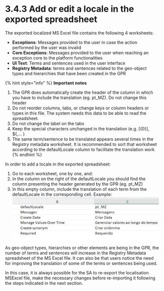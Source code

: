 # 3.4.3 Add or edit a locale in the exported spreadsheet

The exported localized MS Excel file contains the following 4 worksheets:

* **Exceptions**: Messages provided to the user in case the action performed by the user was invalid&#x20;
* **Core Exceptions**: Messages provided to the user when reaching an exception core to the platform functionalities&#x20;
* **UI Text**: Terms and sentences used in the user interface&#x20;
* **Registry Metadata**: terms and sentences related to the geo-object types and hierarchies that have been created in the GPR

{% hint style="info" %}
**Important notes**&#x20;

1. The GPR does automatically create the header of the column in which you have to include the translation (eg. pt\_MZ). Do not change this header&#x20;
2. Do not reorder columns, tabs, or change keys or column headers or types in this file. The system needs this data to be able to read the spreadsheet.&#x20;
3. Do not change the label on the tabs&#x20;
4. Keep the special characters unchanged in the translation (e.g. \[{0}], ${,... )&#x20;
5. The same term/sentence to be translated appears several times in the Registry metadata worksheet. It is recommended to sort that worksheet according to the defaultLocale column to facilitate the translation work
{% endhint %}

In order to add a locale in the exported spreadsheet:&#x20;

1. Go to each worksheet, one by one, and:&#x20;
2. In the column on the right of the defaultLocale you should find the column presenting the header generated by the GPR (eg. pt\_MZ)&#x20;
3. In this empty column, include the translation of each term from the defaultLocale in the corresponding cell. Example:\
   ![](<../../../../.gitbook/assets/image (14).png>)

As geo-object types, hierarchies or other elements are being in the GPR, the number of terms and sentences will increase in the Registry Metadata spreadsheet of the MS Excel file. It can also be that users notice the need for improving the translation of some of the terms or sentences being used.

In this case, it is always possible for the SA to re-export the localisation MSExcel file, make the necessary changes before re-importing it following the steps indicated in the next section.
